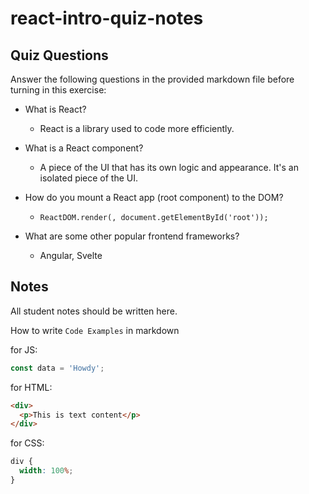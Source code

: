 # react-intro-quiz-notes

## Quiz Questions

Answer the following questions in the provided markdown file before turning in this exercise:

- What is React?

  - React is a library used to code more efficiently.

- What is a React component?

  - A piece of the UI that has its own logic and appearance. It's an isolated piece of the UI.

- How do you mount a React app (root component) to the DOM?

  - `ReactDOM.render(, document.getElementById('root'));`

- What are some other popular frontend frameworks?

  - Angular, Svelte

## Notes

All student notes should be written here.

How to write `Code Examples` in markdown

for JS:

```javascript
const data = 'Howdy';
```

for HTML:

```html
<div>
  <p>This is text content</p>
</div>
```

for CSS:

```css
div {
  width: 100%;
}
```
